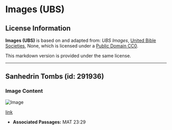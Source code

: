 # Images (UBS)

## License Information

**Images (UBS)** is based on and adapted from: _UBS Images_, [United Bible Societies](https://unitedbiblesocieties.org/), None, which is licensed under a [Public Domain CC0](https://creativecommons.org/public-domain/cc0/).

This markdown version is provided under the same license.



--------------------------------

## Sanhedrin Tombs (id: 291936)

### Image Content

![Image](https://cdn.aquifer.bible/aquifer-content/resources/Media/WEB-0789_sanhedrin_tombs.jpg)

[link](https://cdn.aquifer.bible/aquifer-content/resources/Media/WEB-0789_sanhedrin_tombs.jpg)

* **Associated Passages:** MAT 23:29

